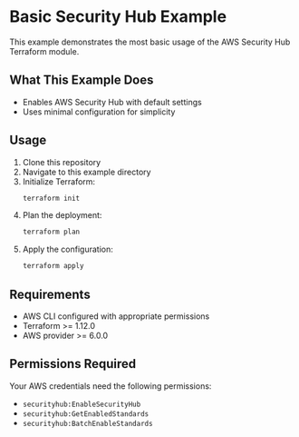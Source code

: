 # Basic Security Hub Example

This example demonstrates the most basic usage of the AWS Security Hub Terraform module.

## What This Example Does

- Enables AWS Security Hub with default settings
- Uses minimal configuration for simplicity

## Usage

1. Clone this repository
2. Navigate to this example directory
3. Initialize Terraform:
   ```bash
   terraform init
   ```
4. Plan the deployment:
   ```bash
   terraform plan
   ```
5. Apply the configuration:
   ```bash
   terraform apply
   ```

## Requirements

- AWS CLI configured with appropriate permissions
- Terraform >= 1.12.0
- AWS provider >= 6.0.0

## Permissions Required

Your AWS credentials need the following permissions:
- `securityhub:EnableSecurityHub`
- `securityhub:GetEnabledStandards`
- `securityhub:BatchEnableStandards`
